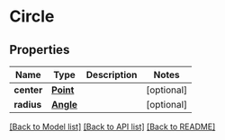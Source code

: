 # Circle

## Properties
Name | Type | Description | Notes
------------ | ------------- | ------------- | -------------
**center** | [**Point**](Point.md) |  | [optional] 
**radius** | [**Angle**](Angle.md) |  | [optional] 

[[Back to Model list]](../README.md#documentation-for-models) [[Back to API list]](../README.md#documentation-for-api-endpoints) [[Back to README]](../README.md)


